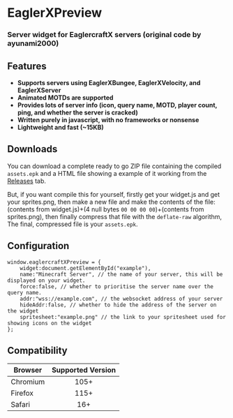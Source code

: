 # EaglerXPreview
### Server widget for EaglercraftX servers (original code by ayunami2000)

## Features
- **Supports servers using EaglerXBungee, EaglerXVelocity, and EaglerXServer**
- **Animated MOTDs are supported**
- **Provides lots of server info (icon, query name, MOTD, player count, ping, and whether the server is cracked)**
- **Written purely in javascript, with no frameworks or nonsense**
- **Lightweight and fast (~15KB)**

## Downloads
You can download a complete ready to go ZIP file containing the compiled `assets.epk` and a HTML file showing a example of it working from the [Releases](https://github.com/wassuuuu/eaglerxpreview/releases) tab.

But, if you want compile this for yourself, firstly get your widget.js and get your sprites.png, then make a new file and make the contents of the file: (contents from widget.js)+(4 null bytes `00 00 00 00`)+(contents from sprites.png), then finally compress that file with the `deflate-raw` algorithm, The final, compressed file is your `assets.epk`.

## Configuration
```
window.eaglercraftXPreview = {
	widget:document.getElementById("example"),
	name:"Minecraft Server", // the name of your server, this will be displayed on your widget.
	force:false, // whether to prioritise the server name over the query name.
	addr:"wss://example.com", // the websocket address of your server
	hideAddr:false, // whether to hide the address of the server on the widget
	spritesheet:"example.png" // the link to your spritesheet used for showing icons on the widget
};
```

## Compatibility
| Browser   | Supported Version |
|-----------|:----------------:|
| Chromium  | 105+             |
| Firefox   | 115+             |
| Safari    | 16+              |
